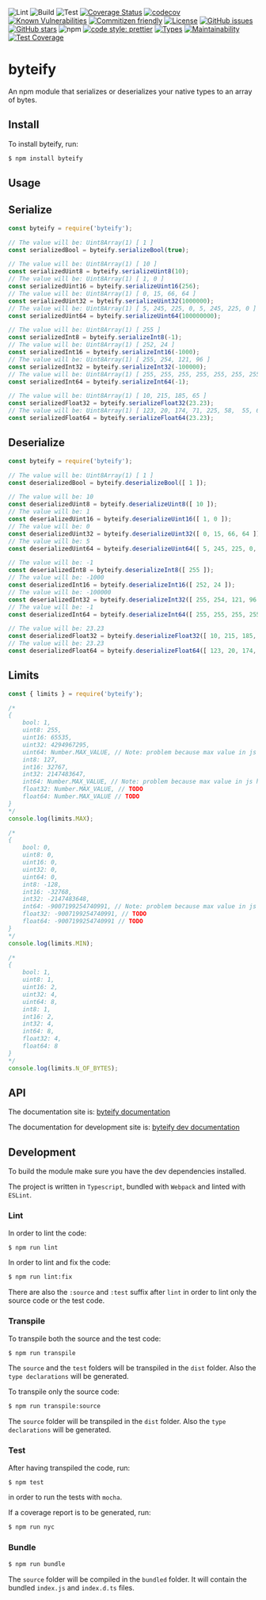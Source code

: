 ![Lint](https://github.com/euberdeveloper/byteify/workflows/Lint/badge.svg)
![Build](https://github.com/euberdeveloper/byteify/workflows/Build/badge.svg)
![Test](https://github.com/euberdeveloper/byteify/workflows/Test/badge.svg)
[![Coverage Status](https://coveralls.io/repos/github/euberdeveloper/byteify/badge.svg?branch=main)](https://coveralls.io/github/euberdeveloper/byteify?branch=main)
[![codecov](https://codecov.io/gh/euberdeveloper/byteify/branch/main/graph/badge.svg?token=4YW49XC338)](https://codecov.io/gh/euberdeveloper/byteify)
[![Known Vulnerabilities](https://snyk.io/test/github/euberdeveloper/byteify/badge.svg?targetFile=package.json)](https://snyk.io/test/github/euberdeveloper/byteify?targetFile=package.json)
[![Commitizen friendly](https://img.shields.io/badge/commitizen-friendly-brightgreen.svg)](http://commitizen.github.io/cz-cli/)
[![License](https://img.shields.io/npm/l/byteify.svg)](https://github.com/euberdeveloper/byteify/blob/master/LICENSE)
[![GitHub issues](https://img.shields.io/github/issues/euberdeveloper/byteify.svg)](https://github.com/euberdeveloper/byteify/issues)
[![GitHub stars](https://img.shields.io/github/stars/euberdeveloper/byteify.svg)](https://github.com/euberdeveloper/byteify/stargazers)
![npm](https://img.shields.io/npm/v/byteify.svg)
[![code style: prettier](https://img.shields.io/badge/code_style-prettier-ff69b4.svg)](https://github.com/prettier/prettier)
[![Types](https://img.shields.io/npm/types/byteify.svg)](https://www.npmjs.com/package/byteify)
[![Maintainability](https://api.codeclimate.com/v1/badges/898fd5ca5774fb92d9c8/maintainability)](https://codeclimate.com/github/euberdeveloper/byteify/maintainability)
[![Test Coverage](https://api.codeclimate.com/v1/badges/898fd5ca5774fb92d9c8/test_coverage)](https://codeclimate.com/github/euberdeveloper/byteify/test_coverage)

# byteify
An npm module that serializes or deserializes your native types to an array of bytes.

## Install

To install byteify, run:

```bash
$ npm install byteify
```

## Usage

## Serialize

```js
const byteify = require('byteify');

// The value will be: Uint8Array(1) [ 1 ]
const serializedBool = byteify.serializeBool(true);

// The value will be: Uint8Array(1) [ 10 ] 
const serializedUint8 = byteify.serializeUint8(10); 
// The value will be: Uint8Array(1) [ 1, 0 ]
const serializedUint16 = byteify.serializeUint16(256); 
// The value will be: Uint8Array(1) [ 0, 15, 66, 64 ]
const serializedUint32 = byteify.serializeUint32(1000000); 
// The value will be: Uint8Array(1) [ 5, 245, 225, 0, 5, 245, 225, 0 ]
const serializedUint64 = byteify.serializeUint64(100000000); 

// The value will be: Uint8Array(1) [ 255 ] 
const serializedInt8 = byteify.serializeInt8(-1); 
// The value will be: Uint8Array(1) [ 252, 24 ]
const serializedInt16 = byteify.serializeInt16(-1000); 
// The value will be: Uint8Array(1) [ 255, 254, 121, 96 ]
const serializedInt32 = byteify.serializeInt32(-100000); 
// The value will be: Uint8Array(1) [ 255, 255, 255, 255, 255, 255, 255, 255 ]
const serializedInt64 = byteify.serializeInt64(-1); 

// The value will be: Uint8Array(1) [ 10, 215, 185, 65 ] 
const serializedFloat32 = byteify.serializeFloat32(23.23); 
// The value will be: Uint8Array(1) [ 123, 20, 174, 71, 225, 58,  55, 64 ]
const serializedFloat64 = byteify.serializeFloat64(23.23);
```

## Deserialize

```js
const byteify = require('byteify');

// The value will be: Uint8Array(1) [ 1 ]
const deserializedBool = byteify.deserializeBool([ 1 ]);

// The value will be: 10
const deserializedUint8 = byteify.deserializeUint8([ 10 ]);
// The value will be: 1
const deserializedUint16 = byteify.deserializeUint16([ 1, 0 ]);
// The value will be: 0
const deserializedUint32 = byteify.deserializeUint32([ 0, 15, 66, 64 ]);
// The value will be: 5
const deserializedUint64 = byteify.deserializeUint64([ 5, 245, 225, 0, 5, 245, 225, 0 ]);

// The value will be: -1
const deserializedInt8 = byteify.deserializeInt8([ 255 ]);
// The value will be: -1000
const deserializedInt16 = byteify.deserializeInt16([ 252, 24 ]);
// The value will be: -100000
const deserializedInt32 = byteify.deserializeInt32([ 255, 254, 121, 96 ]);
// The value will be: -1
const deserializedInt64 = byteify.deserializeInt64([ 255, 255, 255, 255, 255, 255, 255, 255 ]);

// The value will be: 23.23
const deserializedFloat32 = byteify.deserializeFloat32([ 10, 215, 185, 65 ]);
// The value will be: 23.23
const deserializedFloat64 = byteify.deserializeFloat64([ 123, 20, 174, 71, 225, 58,  55, 64 ]);
```

## Limits

```js
const { limits } = require('byteify');

/*
{
    bool: 1,
    uint8: 255,
    uint16: 65535,
    uint32: 4294967295,
    uint64: Number.MAX_VALUE, // Note: problem because max value in js has 53 precision and not 64
    int8: 127,
    int16: 32767,
    int32: 2147483647,
    int64: Number.MAX_VALUE, // Note: problem because max value in js has 53 precision and not 64,
    float32: Number.MAX_VALUE, // TODO
    float64: Number.MAX_VALUE // TODO
}
*/
console.log(limits.MAX);

/*
{
    bool: 0,
    uint8: 0,
    uint16: 0,
    uint32: 0,
    uint64: 0,
    int8: -128,
    int16: -32768,
    int32: -2147483648,
    int64: -9007199254740991, // Note: problem because max value in js has 53 precision and not 64,
    float32: -9007199254740991, // TODO
    float64: -9007199254740991 // TODO
}
*/
console.log(limits.MIN);

/*
{
    bool: 1,
    uint8: 1,
    uint16: 2,
    uint32: 4,
    uint64: 8,
    int8: 1,
    int16: 2,
    int32: 4,
    int64: 8,
    float32: 4,
    float64: 8
}
*/
console.log(limits.N_OF_BYTES);
```
## API

The documentation site is: [byteify documentation](https://byteify.euber.dev)

The documentation for development site is: [byteify dev documentation](https://byteify-dev.euber.dev)

## Development

To build the module make sure you have the dev dependencies installed.

The project is written in `Typescript`, bundled with `Webpack` and linted with `ESLint`.

### Lint

In order to lint the code:

```bash
$ npm run lint
```

In order to lint and fix the code:

```bash
$ npm run lint:fix
```

There are also the `:source` and `:test` suffix after `lint` in order to lint only the source code or the test code.

### Transpile

To transpile both the source and the test code:

```bash
$ npm run transpile
```

The `source` and the `test` folders will be transpiled in the `dist` folder. Also the `type declarations` will be generated.


To transpile only the source code:

```bash
$ npm run transpile:source
```

The `source` folder will be transpiled in the `dist` folder. Also the `type declarations` will be generated.

### Test

After having transpiled the code, run:

```bash
$ npm test
```

in order to run the tests with `mocha`.

If a coverage report is to be generated, run:

```bash
$ npm run nyc
```

### Bundle

```bash
$ npm run bundle
```

The `source` folder will be compiled in the `bundled` folder. It will contain the bundled `index.js` and `index.d.ts` files.
